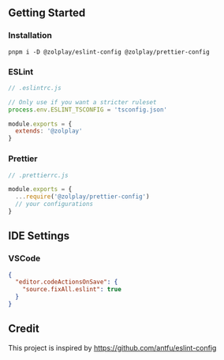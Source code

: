 

## Getting Started

### Installation

```shell
pnpm i -D @zolplay/eslint-config @zolplay/prettier-config
```

### ESLint

``` js
// .eslintrc.js

// Only use if you want a stricter ruleset
process.env.ESLINT_TSCONFIG = 'tsconfig.json'

module.exports = {
  extends: '@zolplay'
}

```

### Prettier

```js
// .prettierrc.js

module.exports = {
  ...require('@zolplay/prettier-config')
  // your configurations
}

```


## IDE Settings

### VSCode

```json
{
  "editor.codeActionsOnSave": {
    "source.fixAll.eslint": true
  }
}
```



## Credit

This project is inspired by https://github.com/antfu/eslint-config
